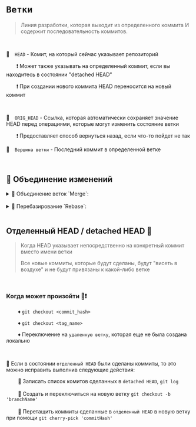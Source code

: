 # `Ветки`
> Линия разработки, которая выходит из определенного коммита И содержит последовательность коммитов.
> 
<br>

🔵&emsp;`HEAD`  - Комит, на который сейчас указывает репозиторий

&emsp;&emsp;❗️ Может также указывать на определенный коммит, если вы находитесь в состоянии "detached HEAD"

&emsp;&emsp;❗️ При создании нового коммита HEAD переносится на новый коммит

<br>

🔵&emsp;`ORIG_HEAD`  - Cсылка, которая автоматически сохраняет значение HEAD перед операциями, которые могут изменить состояние ветки

 &emsp;&emsp;❗️ Предоставляет способ вернуться назад, если что-то пойдет не так
<br>

🔵&emsp;`Вершина ветки`  - Последний коммит в определенной ветке


<br>


## 🚩 Объединение изменений

<details>
&emsp;<summary>🔹 Объединение веток `Merge`:</summary>
 
<br>
 
  ```bash
  git merge <target_branch>
  ```
👆 Слияние изменений из одной ветки в другую.
</details>
 
<br>

<details>
&emsp;<summary>🔹 Перебазирование `Rebase`:</summary>

  ```bash
  git rebase <base_branch>
  ```
👆 Перемещение коммитов на другую базовую ветку.
Создает линейную историю коммитов.
</details>


<br>

## Отделенный HEAD / detached HEAD 🛑
> Когда HEAD указывает непосредственно на конкретный коммит вместо имени ветки
> 
> Все новые коммиты, которые будут сделаны, будут "висеть в воздухе" и не будут привязаны к какой-либо ветке

<br>

### Когда может произойти 📛❗️
&emsp;&emsp; ♦️  `git checkout <commit_hash>`
  
&emsp;&emsp; ♦️ `git checkout <tag_name>`

&emsp;&emsp; ♦️ Переключение на `удаленную ветку`, которая еще не была создана локально

<br>

💊 Если в состоянии `отделенный HEAD` были сделаны коммиты, то это можно исправить выполнив следующие действия: 

&emsp;&emsp; 🎯 Записать список комитов сделанных в `detached HEAD`, `git log`  
<br>
&emsp;&emsp; 🎯 Создать и переключиться на новую ветку `git checkout -b 'branchName'`  
<br>
&emsp;&emsp; 🎯 Перетащить коммиты сделанные в `отделенный HEAD` в новую ветку при помощи `git cherry-pick 'commitHash'` 

